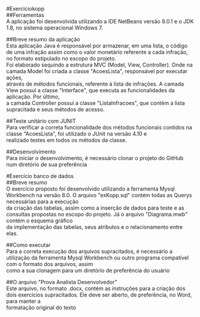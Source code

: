 #Exerciciokopp  
##Ferramentas  
A aplicação foi desenvolvida utilizando a IDE NetBeans versão 8.0.1 e o JDK 1.8, no sistema operacional Windows 7.  

##Breve resumo da aplicação  
Esta aplicação Java é responsável por armazenar, em uma lista, o código de uma infração assim como o valor monetário referente a cada infração,  
no formato estipulado no escopo do projeto.  
Foi elaborado sequindo a estrutura MVC (Model, View, Controller). Onde na camada Model foi criada a classe "AcoesLista", responsável por executar ações,  
através de métodos funcionais, referente à lista de infrações. A camada View possuí a classe "Interface", que executa as funcionalidades da aplicação. Por último,  
a camada Controller possuí a classe "ListaInfracoes", que contém a lista supracitada e seus métodos de acesso.  

##Teste unitário com JUNIT  
Para verificar a correta funcionalidade dos métodos funcionais contidos na classe "AcoesLista", foi utilizado o JUnit na versão 4.10 e  
realizado testes em todos os métodos da classe.  

##Desenvolvimento  
Para iniciar o desenvolvimento, é necessário clonar o projeto do GitHub num diretório de sua preferência  

#Exercício banco de dados  
##Breve resumo  
O exercício proposto foi desenvolvido utilizando a ferramenta Mysql Workbench na versão 8.0. O arquivo "exKopp.sql" contém todas as Querys necessárias para a execução  
da criação das tabelas, assim como a inserção de dados para teste e as consultas propostas no escopo do projeto. Já o arquivo "Diagrama.mwb" contém o esquema gráfico  
da implementação das tabelas, seus atributos e o relacionamento entre elas.  

##Como executar  
Para a correta execução dos arquivos supracitados, é necessário a utilização da ferramenta Mysql Workbench ou outro programa compatível com o formato dos arquivos, assim   
como a sua clonagem para um diretório de preferência do usuário  

##O arquivo "Prova Analista Desenvolvedor"  
Este arquivo, no formato .docx, contém as instruções para a criação dos dois exercícios supracitados. Ele deve ser aberto, de preferência, no Word, para manter a  
formatação original do texto  




